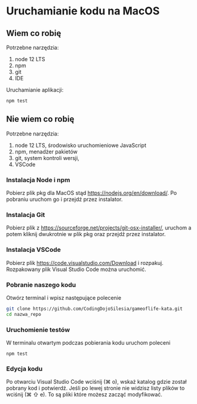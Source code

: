 # Uruchamianie kodu na MacOS

## Wiem co robię

Potrzebne narzędzia:
1. node 12 LTS
2. npm
3. git
4. IDE

Uruchamianie aplikacji:

`npm test`

## Nie wiem co robię

Potrzebne narzędzia:
1. node 12 LTS, środowisko uruchomieniowe JavaScript 
2. npm, menadżer pakietów
3. git, system kontroli wersji,
4. VSCode

### Instalacja Node i npm
Pobierz plik pkg dla MacOS stąd https://nodejs.org/en/download/. Po pobraniu uruchom go i przejdź przez instalator.

### Instalacja Git
Pobierz plik z https://sourceforge.net/projects/git-osx-installer/, uruchom a potem kliknij dwukrotnie w plik pkg oraz przejdź przez instalator.

### Instalacja VSCode
Pobierz plik https://code.visualstudio.com/Download i rozpakuj. Rozpakowany plik Visual Studio Code można uruchomić.

### Pobranie naszego kodu
Otwórz terminal i wpisz następujące polecenie

```bash
git clone https://github.com/CodingDojoSilesia/gameoflife-kata.git
cd nazwa_repo
```

### Uruchomienie testów
W terminalu otwartym podczas pobierania kodu uruchom poleceni

`npm test`

### Edycja kodu
Po otwarciu Visual Studio Code wciśnij (⌘ o), wskaż katalog gdzie został pobrany kod i potwierdź. Jeśli po lewej stronie nie widzisz listy plików to wciśnij (⌘ ⇧ e). To są pliki które możesz zacząć modyfikować.
